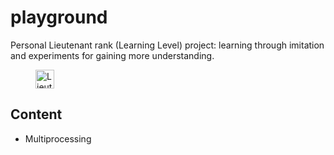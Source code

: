 # playground
Personal Lieutenant rank (Learning Level) project: learning through imitation and experiments for gaining more understanding.

<figure>
  <img src="http://fzruniverse.life/images/Lieutenant.png" alt="Lieutenant" height="30">
</figure>

## Content
- Multiprocessing
